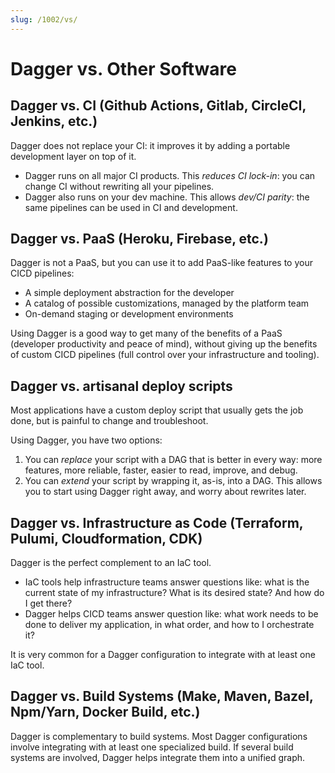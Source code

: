 ```yaml
---
slug: /1002/vs/
---
```


# Dagger vs. Other Software

## Dagger vs. CI (Github Actions, Gitlab, CircleCI, Jenkins, etc.)

Dagger does not replace your CI: it improves it by adding a portable development layer on top of it.

* Dagger runs on all major CI products. This *reduces CI lock-in*: you can change CI without rewriting all your pipelines.
* Dagger also runs on your dev machine. This allows *dev/CI parity*: the same pipelines can be used in CI and development.

## Dagger vs. PaaS (Heroku, Firebase, etc.)

Dagger is not a PaaS, but you can use it to add PaaS-like features to your CICD pipelines:

* A simple deployment abstraction for the developer
* A catalog of possible customizations, managed by the platform team
* On-demand staging or development environments

Using Dagger is a good way to get many of the benefits of a PaaS (developer productivity and peace of mind),
without giving up the benefits of custom CICD pipelines (full control over your infrastructure and tooling).

## Dagger vs. artisanal deploy scripts

Most applications have a custom deploy script that usually gets the job done, but is painful to change and troubleshoot.

Using Dagger, you have two options:

1. You can *replace* your script with a DAG that is better in every way: more features, more reliable, faster, easier to read, improve, and debug.
2. You can *extend* your script by wrapping it, as-is, into a DAG. This allows you to start using Dagger right away, and worry about rewrites later.

## Dagger vs. Infrastructure as Code (Terraform, Pulumi, Cloudformation, CDK)

Dagger is the perfect complement to an IaC tool.

* IaC tools help infrastructure teams answer questions like: what is the current state of my infrastructure? What is its desired state? And how do I get there?
* Dagger helps CICD teams answer question like: what work needs to be done to deliver my application, in what order, and how to I orchestrate it?

It is very common for a Dagger configuration to integrate with at least one IaC tool.

## Dagger vs. Build Systems (Make, Maven, Bazel, Npm/Yarn, Docker Build, etc.)

Dagger is complementary to build systems. Most Dagger configurations involve integrating with at least one specialized build.
If several build systems are involved, Dagger helps integrate them into a unified graph.
